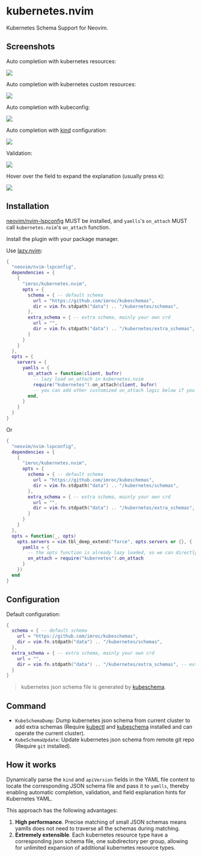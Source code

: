# kubernetes.nvim

Kubernetes Schema Support for Neovim.

## Screenshots

Auto completion with kubernetes resources:

![](./images/deployment-autocomplete.png)

Auto completion with kubernetes custom resources:

![](./images/cert-autocomplete.png)

Auto completion with kubeconfig:

![](./images/kubeconfig-autocomplete.png)

Auto completion with [kind](https://kind.sigs.k8s.io/) configuration:

![](./images/kind-autocomplete.png)

Validation:

![](./images/validation.png)

Hover over the field to expand the explanation (usually press `K`):

![](./images/hover-cert.png)

## Installation

[neovim/nvim-lspconfig](https://github.com/neovim/nvim-lspconfig) MUST be installed, and `yamlls`'s `on_attach` MUST call `kubernetes.nvim`'s `on_attach` function.

Install the plugin with your package manager.

Use [lazy.nvim](https://github.com/folke/lazy.nvim):

```lua
{
  "neovim/nvim-lspconfig",
  dependencies = {
    {
      "imroc/kubernetes.nvim",
      opts = {
        schema = { -- default schema
          url = "https://github.com/imroc/kubeschemas",
          dir = vim.fn.stdpath("data") .. "/kubernetes/schemas",
        },
        extra_schema = { -- extra schema, mainly your own crd
          url = "",
          dir = vim.fn.stdpath("data") .. "/kubernetes/extra_schemas", -- extra schema dir, `KubeSchemaDump` command will dump json schema to this dir, and have higher priority in schema match
        }
      }
    }
  },
  opts = {
    servers = {
      yamlls = {
        on_attach = function(client, bufnr)
          -- lazy load on_attach in kubernetes.nvim
          require("kubernetes").on_attach(client, bufnr)
          -- you can add other customized on_attach logic below if you want
        end,
      }
    }
  }
}
```

Or

```lua
{
  "neovim/nvim-lspconfig",
  dependencies = {
    {
      "imroc/kubernetes.nvim",
      opts = {
        schema = { -- default schema
          url = "https://github.com/imroc/kubeschemas",
          dir = vim.fn.stdpath("data") .. "/kubernetes/schemas",
        },
        extra_schema = { -- extra schema, mainly your own crd
          url = "",
          dir = vim.fn.stdpath("data") .. "/kubernetes/extra_schemas", -- extra schema dir, `KubeSchemaDump` command will dump json schema to this dir, and have higher priority in schema match
        }
      }
    }
  },
  opts = function(_, opts)
    opts.servers = vim.tbl_deep_extend("force", opts.servers or {}, {
      yamlls = {
        -- the opts function is already lazy loaded, so we can directly assign the on_attach function here if no other custom logic needed
        on_attach = require("kubernetes").on_attach
      }
    })
  end
}
```

##  Configuration

Default configuration:

```lua
{
  schema = { -- default schema
    url = "https://github.com/imroc/kubeschemas",
    dir = vim.fn.stdpath("data") .. "/kubernetes/schemas",
  },
  extra_schema = { -- extra schema, mainly your own crd
    url = "",
    dir = vim.fn.stdpath("data") .. "/kubernetes/extra_schemas", -- extra schema dir, `KubeSchemaDump` command will dump json schema to this dir, and have higher priority in schema match
  }
}
```

> kubernetes json schema file is generated by [kubeschema](https://github.com/imroc/kubeschema).

## Command

- `KubeSchemaDump`: Dump kubernetes json schema from current cluster to add extra schemas (Require [kubectl](https://kubernetes.io/docs/tasks/tools/#kubectl) and [kubeschema](https://github.com/imroc/kubeschema) installed and can operate the current cluster).
- `KubeSchemaUpdate`: Update kubernetes json schema from remote git repo (Require `git` installed).

## How it works

Dynamically parse the `kind` and `apiVersion` fields in the YAML file content to locate the corresponding JSON schema file and pass it to `yamlls`, thereby enabling automatic completion, validation, and field explanation hints for Kubernetes YAML.

This approach has the following advantages:
1. **High performance**. Precise matching of small JSON schemas means yamlls does not need to traverse all the schemas during matching.
2. **Extremely extensible**. Each kubernetes resource type have a corresponding json schema file, one subdirectory per group, allowing for unlimited expansion of additional kubernetes resource types.
